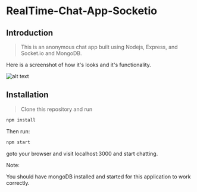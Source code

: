 # RealTime-Chat-App-Socketio

## Introduction

> This is an anonymous chat app built using Nodejs, Express, and Socket.io and MongoDB.

Here is a screenshot of how it's looks and it's functionality.

![alt text](https://github.com/juveria-manzar/RealTime-Chat-App-Socketio/blob/master/screenshots/readme-img.gif "Chat Screen Shot")

## Installation

> Clone this repository and run

```bash
npm install

```

Then run:

```bash
npm start
```

goto your browser and visit localhost:3000 and start chatting.

Note:

You should have mongoDB installed and started for this application to work correctly.
